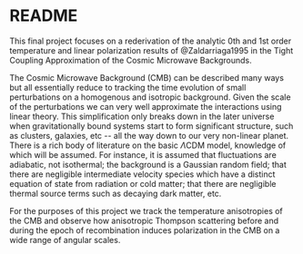 # README

This final project focuses on a rederivation of the analytic 0th and 1st order temperature and linear polarization results of @Zaldarriaga1995 in the Tight Coupling Approximation of the Cosmic Microwave Backgrounds.

The Cosmic Microwave Background (CMB) can be described many ways but all essentially reduce to tracking the time evolution of small perturbations on a homogenous and isotropic background. Given the scale of the perturbations we can very well approximate the interactions using linear theory. This simplification only breaks down in the later universe when gravitationally bound systems start to form significant structure, such as clusters, galaxies, etc -- all the way down to our very non-linear planet. There is a rich body of literature on the basic $\Lambda$CDM model, knowledge of which will be assumed. For instance, it is assumed that fluctuations are adiabatic, not isothermal; the background is a Gaussian random field; that there are negligible intermediate velocity species which have a distinct equation of state from radiation or cold matter; that there are negligible thermal source terms such as decaying dark matter, etc.  

For the purposes of this project we track the temperature anisotropies of the CMB and observe how anisotropic Thompson scattering before and during the epoch of recombination induces polarization in the CMB on a wide range of angular scales.

